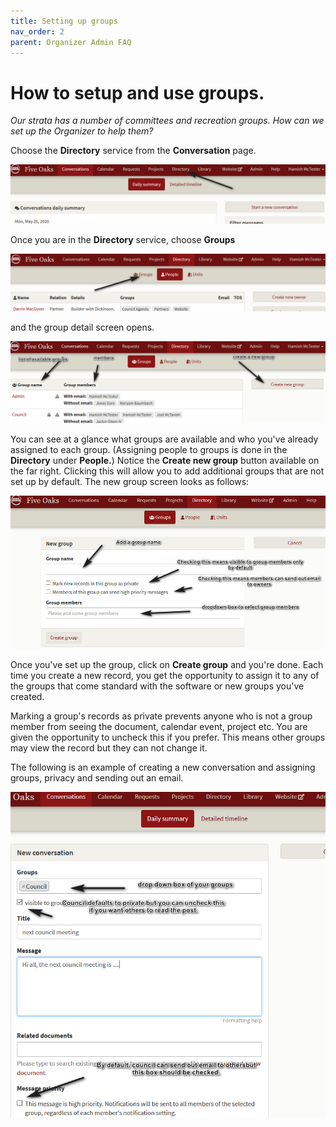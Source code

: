 ```yaml
---
title: Setting up groups
nav_order: 2
parent: Organizer Admin FAQ
---
```


# How to setup and use groups.

*Our strata has a number of committees and recreation groups.  How can we set up the Organizer to help them?*

Choose the **Directory** service from the **Conversation** page.  

![select dir](groups/selectdir.png)

Once you are in the **Directory** service, choose **Groups**

![groups](groups/groups.png)

and the group detail screen opens.  

![group screen](groups/groupscreen.png)

You can see at a glance what groups are available and who you've already assigned to each group.  (Assigning people to groups is done in the **Directory** under **People.**)  Notice the **Create new group** button available on the far right.  Clicking this will allow you to add additional groups that are not set up by default. The new group screen looks as follows:

![setup group](groups/setupgroup.png)

Once you've set up the group, click on **Create group** and you're done.  Each time you create a new record, you get the opportunity to assign it to any of the groups that come standard with the software or new groups you've created.  

Marking a group's records as private prevents anyone who is not a group member from seeing the document, calendar event, project etc.  You are given the opportunity to uncheck this if you prefer.  This means other groups may view the record but they can not change it.

The following is an example of creating a new conversation and assigning groups, privacy and sending out an email.

![use groups](groups/usegroups.png)
